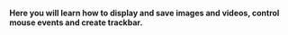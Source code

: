 **Here you will learn how to display and save images and videos, control mouse events and create trackbar.**